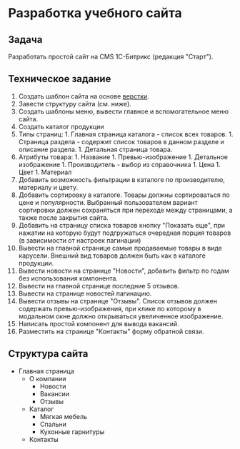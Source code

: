 # Разработка учебного сайта
## Задача
Разработать простой сайт на CMS 1С-Битрикс (редакция "Старт").
## Техническое задание
1. Создать шаблон сайта на основе [верстки](http://training.1c-bitrix.ru/upload/exam_dev/pubinfo/Ex1DemoMaterials.zip).
1. Завести структуру сайта (см. ниже).
1. Создать шаблоны меню, вывести главное и вспомогательное меню сайта.
1. Создать каталог продукции
  1. Типы страниц:
    1. Главная страница каталога - список всех товаров.
    1. Страница раздела - содержит список товаров в данном разделе и описание раздела.
    1. Детальная страница товара.
  1. Атрибуты товара:
    1. Название
    1. Превью-изображение
    1. Детальное изображение
    1. Производитель - выбор из справочника
    1. Цена
    1. Цвет
    1. Материал
1. Добавить возможность фильтрации в каталоге по производителю, материалу и цвету.
1. Добавить сортировку в каталоге. Товары должны сортироваться по цене и популярности. Выбранный пользователем вариант сортировки должен сохраняться при переходе между страницами, а также после закрытия сайта.
1. Добавить на страницу списка товаров кнопку "Показать еще", при нажатии на которую будут подгружаться очередная порция товаров (в зависимости от настроек пагинации)
1. Вывести на главной странице самые продаваемые товары в виде карусели. Внешний вид товаров должен быть как в каталоге продукции.
1. Вывести новости на странице "Новости", добавить фильтр по годам без использования компонента.
1. Вывести на главной странице последние 5 отзывов.
1. Вывести на странице новостей пагинацию.
1. Вывести отзывы на странице "Отзывы". Список отзывов должен содержать превью-изображения, при клике по которому в модальном окне должно открываться увеличенное изображение.
1. Написать простой компонент для вывода вакансий.
1. Разместить на странице "Контакты" форму обратной связи.
## Структура сайта
- Главная страница
  - О компании
    - Новости
    - Вакансии
    - Отзывы
  - Каталог
    - Мягкая мебель
    - Спальни
    - Кухонные гарнитуры
  - Контакты
